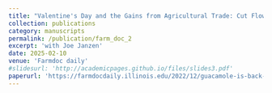 ```yaml
---
title: "Valentine's Day and the Gains from Agricultural Trade: Cut Flowers in the US"
collection: publications
category: manuscripts
permalink: /publication/farm_doc_2
excerpt: 'with Joe Janzen'
date: 2025-02-10
venue: 'Farmdoc daily'
#slidesurl: 'http://academicpages.github.io/files/slides3.pdf'
paperurl: 'https://farmdocdaily.illinois.edu/2022/12/guacamole-is-back-seasonal-production-from-south-america-lowered-avocado-prices.html'
---
```


